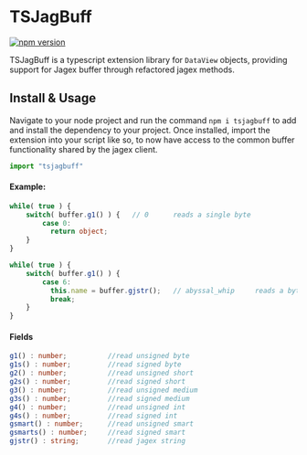 # TSJagBuff
[![npm version](https://badge.fury.io/js/tsjagbuff.svg)](https://badge.fury.io/js/tsjagbuff)

TSJagBuff is a typescript extension library for `DataView` objects, providing support for Jagex buffer through refactored jagex methods.

## Install & Usage
Navigate to your node project and run the command `npm i tsjagbuff` to add and install the dependency to your project.
Once installed, import the extension into your script like so, to now have access to the common buffer functionality shared by the jagex client.
```ts
import "tsjagbuff"
``` 


#### Example:
```ts
while( true ) {
    switch( buffer.g1() ) {   // 0      reads a single byte
        case 0:                 
          return object;
    }
}
```

```ts
while( true ) {
    switch( buffer.g1() ) {                            
        case 6:                           
          this.name = buffer.gjstr();   // abyssal_whip     reads a byte array and converts to string
          break;                          
    }
}
```
#### Fields
```ts
g1() : number;          //read unsigned byte
g1s() : number;         //read signed byte
g2() : number;          //read unsigned short
g2s() : number;         //read signed short
g3() : number;          //read unsigned medium
g3s() : number;         //read signed medium
g4() : number;          //read unsigned int
g4s() : number;         //read signed int
gsmart() : number;      //read unsigned smart
gsmarts() : number;     //read signed smart
gjstr() : string;       //read jagex string
```


